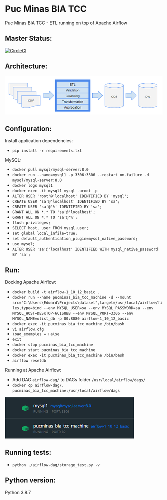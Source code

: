 # Puc Minas BIA TCC
Puc Minas BIA TCC - ETL running on top of Apache Airflow

## Master Status:
[![CircleCI](https://circleci.com/gh/edwardmartinsjr/pucminas-bia-tcc/tree/main.svg?style=shield&circle-token=f186ba11e963ce943269eb2e03f22c2ffce56262)](https://circleci.com/gh/edwardmartinsjr/pucminas-bia-tcc/tree/main)

## Architecture:
![](architecture.png?raw=true)

## Configuration:
Install application dependencies:
- `pip install -r requirements.txt`

MySQL:
- `docker pull mysql/mysql-server:8.0`
- `docker run --name=mysql1 -p 3306:3306 --restart on-failure -d mysql/mysql-server:8.0`
- `docker logs mysql1`
- `docker exec -it mysql1 mysql -uroot -p`
- `ALTER USER 'root'@'localhost' IDENTIFIED BY 'mysql';`
- `CREATE USER 'sa'@'localhost' IDENTIFIED BY 'sa';`
- `CREATE USER 'sa'@'%' IDENTIFIED BY 'sa';`
- `GRANT ALL ON *.* TO 'sa'@'localhost';`
- `GRANT ALL ON *.* TO 'sa'@'%';`
- `flush privileges;`
- `SELECT host, user FROM mysql.user;`
- `set global local_infile=true;`
- `set default_authentication_plugin=mysql_native_password;`
- `use mysql;`
- `ALTER USER 'sa'@'localhost' IDENTIFIED WITH mysql_native_password BY 'sa';`

## Run:
Docking Apache Airflow:
- `docker build -t airflow-1_10_12_basic . `
- `docker run --name pucminas_bia_tcc_machine -d --mount src="C:\Users\Edward\Projects\dataset",target=/usr/local/airflow/files,type=bind --env MYSQL_USER=sa --env MYSQL_PASSWORD=sa --env MYSQL_HOST=DESKTOP-6CIS8BB --env MYSQL_PORT=3306 --env MYSQL_NAME=olist_db -p 80:8080 airflow-1_10_12_basic`
- `docker exec -it pucminas_bia_tcc_machine /bin/bash`
- `vi airflow.cfg`
- `load_examples = False`
- `exit`
- `docker stop pucminas_bia_tcc_machine`
- `docker start pucminas_bia_tcc_machine`
- `docker exec -it pucminas_bia_tcc_machine /bin/bash`
- `airflow resetdb`

Running at Apache Airflow:
- Add DAG `airflow-dag/` to DAGs folder `/usr/local/airflow/dags/` 
- `docker cp airflow-dag/. pucminas_bia_tcc_machine:/usr/local/airflow/dags`

![](docker.png?raw=true)

## Running tests:
- `python ./airflow-dag/storage_test.py -v`

## Python version:
Python 3.8.7

